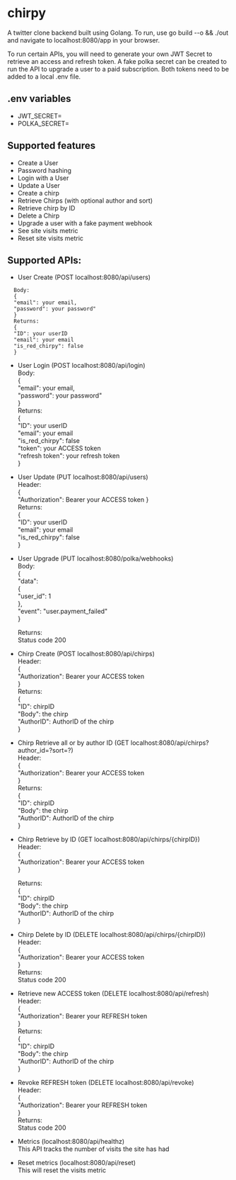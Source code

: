 # chirpy

A twitter clone backend built using Golang. To run, use go build --o && ./out and navigate to localhost:8080/app in your browser.

To run certain APIs, you will need to generate your own JWT Secret to retrieve an access and refresh token. A fake polka secret can be created to run the API to upgrade a user to a paid subscription. Both tokens need to be added to a local .env file.  

## .env variables
- JWT_SECRET=
- POLKA_SECRET=

## Supported features
- Create a User
- Password hashing
- Login with a User
- Update a User
- Create a chirp
- Retrieve Chirps (with optional author and sort)
- Retrieve chirp by ID
- Delete a Chirp
- Upgrade a user with a fake payment webhook
- See site visits metric
- Reset site visits metric

## Supported APIs:

- User Create (POST localhost:8080/api/users)
```
  Body:  
  {  
  "email": your email,  
  "password": your password"  
  }  
  Returns:  
  {  
  "ID": your userID  
  "email": your email  
  "is_red_chirpy": false  
  }

```
- User Login (POST localhost:8080/api/login)  
  Body:  
  {  
  "email": your email,  
  "password": your password"  
  }  
  Returns:  
  {  
  "ID": your userID  
  "email": your email  
  "is_red_chirpy": false  
  "token": your ACCESS token  
  "refresh token": your refresh token  
  }  

- User Update (PUT localhost:8080/api/users)  
  Header:  
  {  
  "Authorization": Bearer your ACCESS token
  }  
  Returns:  
  {  
  "ID": your userID  
  "email": your email  
  "is_red_chirpy": false  
  }  

- User Upgrade (PUT localhost:8080/polka/webhooks)  
  Body:  
    {  
    "data":  
  {  
      "user_id": 1  
  },  
  "event": "user.payment_failed"  
}  
   
  Returns:  
  Status code 200  

- Chirp Create (POST localhost:8080/api/chirps)  
  Header:  
  {  
  "Authorization": Bearer your ACCESS token  
  }  
  Returns:  
  {  
  "ID": chirpID  
  "Body": the chirp  
  "AuthorID": AuthorID of the chirp  
  }  

- Chirp Retrieve all or by author ID (GET localhost:8080/api/chirps?author_id=?sort=?)  
  Header:  
  {  
  "Authorization": Bearer your ACCESS token  
  }  
  Returns:  
  {  
  "ID": chirpID  
  "Body": the chirp  
  "AuthorID": AuthorID of the chirp  
  }  

- Chirp Retrieve by ID (GET localhost:8080/api/chirps/{chirpID})  
  Header:  
  {  
  "Authorization": Bearer your ACCESS token  
  }   

  Returns:  
  {  
  "ID": chirpID  
  "Body": the chirp  
  "AuthorID": AuthorID of the chirp  
  }  

- Chirp Delete by ID (DELETE localhost:8080/api/chirps/{chirpID})  
  Header:  
  {  
  "Authorization": Bearer your ACCESS token  
  }  
  Returns:  
  Status code 200  

- Retrieve new ACCESS token (DELETE localhost:8080/api/refresh)  
  Header:  
  {  
  "Authorization": Bearer your REFRESH token  
  }  
  Returns:  
  {  
  "ID": chirpID  
  "Body": the chirp  
  "AuthorID": AuthorID of the chirp  
  }  
  
- Revoke REFRESH token (DELETE localhost:8080/api/revoke)  
  Header:  
  {  
  "Authorization": Bearer your REFRESH token  
  }  
  Returns:  
  Status code 200  

- Metrics (localhost:8080/api/healthz)  
  This API tracks the number of visits the site has had  

- Reset metrics (localhost:8080/api/reset)  
  This will reset the visits metric  

